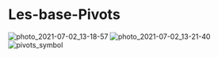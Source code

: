 # Les-base-Pivots


![photo_2021-07-02_13-18-57](https://user-images.githubusercontent.com/86233883/124285702-77df7f80-db4e-11eb-8864-8ca1f1250b37.jpg)
![photo_2021-07-02_13-21-40](https://user-images.githubusercontent.com/86233883/124285707-7910ac80-db4e-11eb-96cb-417813fd55f5.jpg)
![pivots_symbol](https://user-images.githubusercontent.com/86233883/124285709-7910ac80-db4e-11eb-834a-929d1083d0fd.png)
